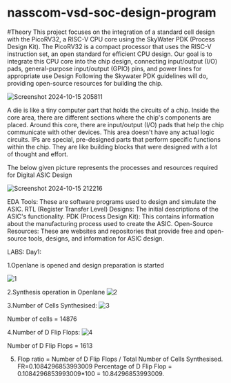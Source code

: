 # nasscom-vsd-soc-design-program

#Theory
This project focuses on the integration of a standard cell design with the PicoRV32, a RISC-V CPU core using the SkyWater PDK (Process Design Kit). The PicoRV32 is a compact processor that uses the RISC-V instruction set, an open standard for efficient CPU design. Our goal is to integrate this CPU core into the chip design, connecting input/output (I/O) pads, general-purpose input/output (GPIO) pins, and power lines for appropriate use Design Following the Skywater PDK guidelines will do, providing open-source resources for building the chip.

![Screenshot 2024-10-15 205811](https://github.com/user-attachments/assets/c9d3c1bc-4360-44bf-b1a7-f946bc402763)


A die is like a tiny computer part that holds the circuits of a chip. Inside the core area, there are different sections where the chip's components are placed. Around this core, there are input/output (I/O) pads that help the chip communicate with other devices. This area doesn't have any actual logic circuits.
IPs are special, pre-designed parts that perform specific functions within the chip. They are like building blocks that were designed with a lot of thought and effort.


The below given picture represents the processes and resources required for Digital ASIC Design

![Screenshot 2024-10-15 212216](https://github.com/user-attachments/assets/5dc186f5-9bab-4d31-8f33-2728b9f778c6)


EDA Tools: These are software programs used to design and simulate the ASIC.
RTL (Register Transfer Level) Designs: The initial descriptions of the ASIC's functionality.
PDK (Process Design Kit): This contains information about the manufacturing process used to create the ASIC.
Open-Source Resources: These are websites and repositories that provide free and open-source tools, designs, and information for ASIC design.











LABS:
Day1:

1.Openlane is opened and design preparation is started

![1](https://github.com/user-attachments/assets/b9c46549-d30f-49c3-9460-2d9f99d64e68)


2.Synthesis operation in Openlane
![2](https://github.com/user-attachments/assets/0b20d3cd-b600-4bde-9afd-15fa30a31756)


3.Number of Cells Synthesised:
![3](https://github.com/user-attachments/assets/4351a96e-b17b-46da-9998-deb0d67b6b32)


Number of cells = 14876

4.Number of D Flip Flops:
![4](https://github.com/user-attachments/assets/efedea68-919c-4762-aad8-d487b871e6b5)


Number of D Flip Flops = 1613

5. Flop ratio = Number of D Flip Flops / Total Number of Cells Synthesised.
FR=0.1084296853993009
Percentage of D Flip Flop = 0.1084296853993009*100 = 10.84296853993009.
